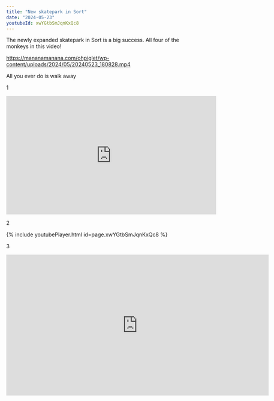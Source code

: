 ```yaml
---
title: "New skatepark in Sort"
date: "2024-05-23"
youtubeId: xwYGtbSmJqnKxQc8
---
```


The newly expanded skatepark in Sort is a big success. All four of the monkeys in this video!

https://mananamanana.com/ohpiglet/wp-content/uploads/2024/05/20240523_180828.mp4

All you ever do is walk away

1

<iframe width="560" height="315" src="https://www.youtube.com/embed/U9D2BJ5tv8o?si=od1XIX_WnfF4BN9Y" title="YouTube video player" frameborder="0" allow="accelerometer; autoplay; clipboard-write; encrypted-media; gyroscope; picture-in-picture; web-share" referrerpolicy="strict-origin-when-cross-origin" allowfullscreen></iframe>

2

{% include youtubePlayer.html id=page.xwYGtbSmJqnKxQc8 %}

3

<iframe width="700" height="375" src="https://mananamanana.com/ohpiglet/wp-content/uploads/2024/05/20240523_180828.mp4" title="YouTube video player" frameborder="0" allow="accelerometer; autoplay; clipboard-write; encrypted-media; gyroscope; picture-in-picture; web-share" referrerpolicy="strict-origin-when-cross-origin" allowfullscreen></iframe>
